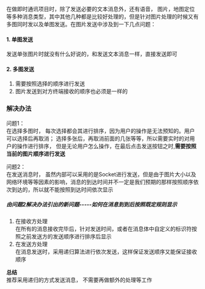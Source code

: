 在做即时通讯项目时，除了发送必要的文本消息外，还有语音， 图片，地图定位等多种消息类型，其中其他几种都是比较好处理的，但是针对图片处理的时候又有多图同时发以及单图发送。在图片发送中涉及到一下几点问题：  

#### 1. 单图发送  
发送单张图片时就没有什么好说的，和发送文本消息一样，直接发送即可  



#### 2. 多图发送  
1. 需要按照选择的顺序进行发送  
2. 图片发送到对方终端接收的顺序也必须是一样的  

### 解决办法  
问题1：    
 在选择多图时， 每次选择都会其进行排序，因为用户的操作是无法预知的。用户可以选择后再取消； 选择多张后，再取消前面的几张等等，所以需要实时的对用户的操作进行排序， 但是无论用户怎么操作，在最后点击发送按钮之时,__需要按照当前的图片顺序进行发送__  

问题2：    
在发送消息时， 虽然内部可以采用的是Socket进行发送，但是由于图片大小以及网络环境等等因素的影响，消息的到达时间并不一定是我们预期的那样按照顺序依次到达的，所以就不能按照到达时间依次显示 
##### 由问题2解决办法引出的新问题-----如何在消息到到后按照既定规则显示  
1. 在接收方处理  
	 在所有的消息接收完毕后，针对发送时间，或者在消息体中自定义的标识符按照之前发送方的发送顺序进行排序后显示 
2. 在发送方处理  
	在消息发送时，采用递归算法进行依次发送，这样保证发送顺序又能保证接收顺序  
	
__总结__  
推荐采用递归的方式发送消息， 不需要再做额外的处理等工作  



    
